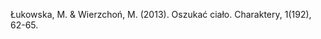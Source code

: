 ﻿---
layout: post
date:   2013-01-01 09:00:00
pdf: 
link: https://charaktery.eu/artykul/oszukac-cialo
categories: article
---

Łukowska, M. & Wierzchoń, M. (2013). Oszukać ciało. Charaktery, 1(192), 62-65.